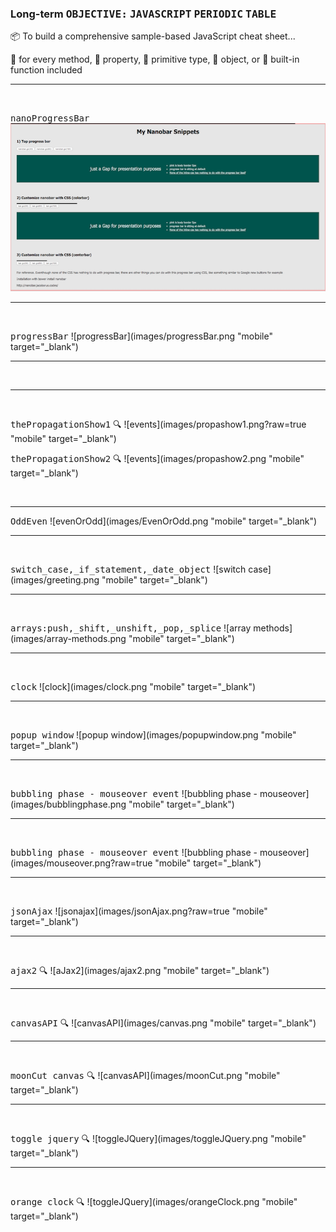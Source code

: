 ### Long-term <kbd>OBJECTIVE:</kbd>   <KBD>JAVASCRIPT</KBD> <KBD>PERIODIC</KBD>  <KBD>TABLE</KBD>
:package: To build a comprehensive sample-based JavaScript cheat sheet... 

:bookmark: for every method, 
:bookmark: property, 
:bookmark: primitive type, 
:bookmark: object, or 
:bookmark: built-in function included



<hr />  
<br />
  
 <KBD>nanoProgressBar</KBD>
 ![nanoProgressBar](images/nanoProgressBar.png)



<hr />  
<br />
 
 
 <KBD>progressBar</KBD>
 ![progressBar](images/progressBar.png "mobile" target="_blank")
 

 
<hr />  
<br />


 <hr />  
<br />
  
 <kbd>thePropagationShow1</kbd> :mag:
 ![events](images/propashow1.png?raw=true "mobile" target="_blank")


<kbd>thePropagationShow2</kbd> :mag:
 ![events](images/propashow2.png "mobile" target="_blank")

<br>
<hr>

 <KBD>OddEven</KBD> 
 ![evenOrOdd](images/EvenOrOdd.png "mobile" target="_blank")
 
 
 
 
 <hr />  
<br />
  
  
  
 <KBD>switch_case,_if_statement,_date_object</KBD>
 ![switch case](images/greeting.png "mobile" target="_blank")
 
 
 <hr />  
<br />



  
 <KBD>arrays:push,_shift,_unshift,_pop,_splice</KBD> 
 ![array methods](images/array-methods.png "mobile" target="_blank")
 
 
 

 <hr />  
<br />
  
 <kbd>clock</kbd> 
 ![clock](images/clock.png "mobile" target="_blank")
 
 
 <hr />  
<br />
  
 <kbd>popup window</kbd> 
 ![popup window](images/popupwindow.png "mobile" target="_blank")
 
 
 <hr />  
<br />
  
 <kbd>bubbling phase - mouseover event</kbd> 
 ![bubbling phase - mouseover](images/bubblingphase.png "mobile" target="_blank")
 
 
 <hr />  
<br />
  
 <kbd>bubbling phase - mouseover event</kbd> 
 ![bubbling phase - mouseover](images/mouseover.png?raw=true "mobile" target="_blank")
 
 
 
  <hr />  
<br />
  
 <kbd>jsonAjax</kbd> 
 ![jsonajax](images/jsonAjax.png?raw=true "mobile" target="_blank")
 
 
 <hr />  
<br />
  
 <kbd>ajax2</kbd> :mag:
 ![aJax2](images/ajax2.png "mobile" target="_blank")
 
 
 
 <hr />  
<br />
  
 <kbd>canvasAPI</kbd> :mag:
 ![canvasAPI](images/canvas.png "mobile" target="_blank")
 
 
 
 <hr />  
<br />
  
 <kbd>moonCut canvas</kbd> :mag:
 ![canvasAPI](images/moonCut.png "mobile" target="_blank")
 
 
 
 <hr />  
<br />
  
 <kbd>toggle jquery</kbd> :mag:
 ![toggleJQuery](images/toggleJQuery.png "mobile" target="_blank")
 
 
  <hr />  
<br />
  
 <kbd>orange clock</kbd> :mag:
 ![toggleJQuery](images/orangeClock.png "mobile" target="_blank")
 
 
